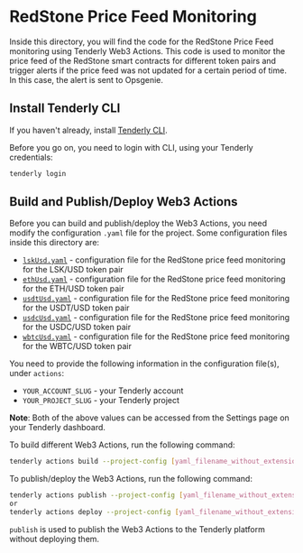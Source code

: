 # RedStone Price Feed Monitoring

Inside this directory, you will find the code for the RedStone Price Feed monitoring using Tenderly Web3 Actions. This code is used to monitor the price feed of the RedStone smart contracts for different token pairs and trigger alerts if the price feed was not updated for a certain period of time. In this case, the alert is sent to Opsgenie.

## Install Tenderly CLI
If you haven't already, install [Tenderly CLI](https://github.com/Tenderly/tenderly-cli#installation).

Before you go on, you need to login with CLI, using your Tenderly credentials:

```bash
tenderly login
```

## Build and Publish/Deploy Web3 Actions

Before you can build and publish/deploy the Web3 Actions, you need modify the configuration `.yaml` file for the project.
Some configuration files inside this directory are:
- [`lskUsd.yaml`](./lskUsd.yaml) - configuration file for the RedStone price feed monitoring for the LSK/USD token pair
- [`ethUsd.yaml`](./ethUsd.yaml) - configuration file for the RedStone price feed monitoring for the ETH/USD token pair
- [`usdtUsd.yaml`](./usdtUsd.yaml) - configuration file for the RedStone price feed monitoring for the USDT/USD token pair
- [`usdcUsd.yaml`](./usdcUsd.yaml) - configuration file for the RedStone price feed monitoring for the USDC/USD token pair
- [`wbtcUsd.yaml`](./wbtcUsd.yaml) - configuration file for the RedStone price feed monitoring for the WBTC/USD token pair

You need to provide the following information in the configuration file(s), under `actions`:
- `YOUR_ACCOUNT_SLUG` - your Tenderly account
- `YOUR_PROJECT_SLUG` - your Tenderly project

**Note**: Both of the above values can be accessed from the Settings page on your Tenderly dashboard.

To build different Web3 Actions, run the following command:

```bash
tenderly actions build --project-config [yaml_filename_without_extension]
```

To publish/deploy the Web3 Actions, run the following command:

```bash
tenderly actions publish --project-config [yaml_filename_without_extension]
or
tenderly actions deploy --project-config [yaml_filename_without_extension]
```
`publish` is used to publish the Web3 Actions to the Tenderly platform without deploying them.
